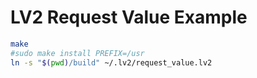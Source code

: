 LV2 Request Value Example
=========================

```bash
make
#sudo make install PREFIX=/usr
ln -s "$(pwd)/build" ~/.lv2/request_value.lv2
```
